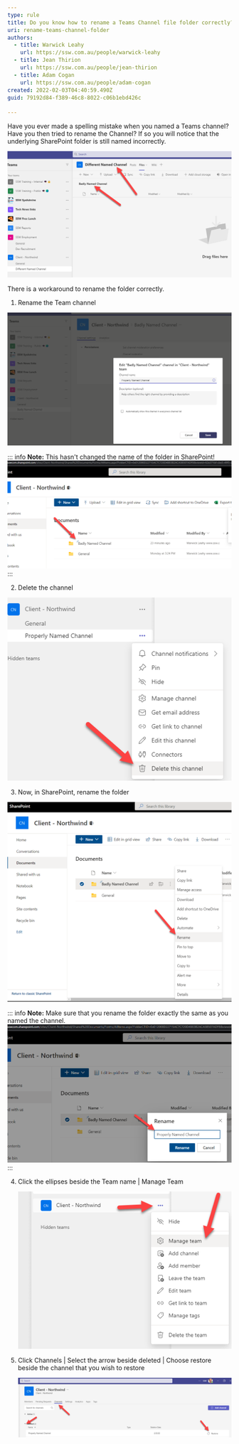 ```yaml
---
type: rule
title: Do you know how to rename a Teams Channel file folder correctly?
uri: rename-teams-channel-folder
authors:
  - title: Warwick Leahy
    url: https://ssw.com.au/people/warwick-leahy
  - title: Jean Thirion
    url: https://ssw.com.au/people/jean-thirion
  - title: Adam Cogan
    url: https://ssw.com.au/people/adam-cogan
created: 2022-02-03T04:40:59.490Z
guid: 79192d84-f389-46c8-8022-c06b1ebd426c

---
```


Have you ever made a spelling mistake when you named a Teams channel? Have you then tried to rename the Channel? If so you will notice that the underlying SharePoint folder is still named incorrectly.

![Figure: Unwanted name on channel](renamingachannel0.png)

<!--endintro-->

There is a workaround to rename the folder correctly.

1. Rename the Team channel

  ![Figure: Renaming the channel](renamingachannel2.png)

  ::: info
  **Note:** This hasn't changed the name of the folder in SharePoint!
  ![Figure: The folder name didn't change yet](renamingachannel3.png)
  :::

2. Delete the channel

  ![Figure: Delete the channel](renamingachannel4.png)
   
3. Now, in SharePoint, rename the folder

  ![Figure: Renaming the folder in SharePoint](renamingachannel5.png)

  ::: info
  **Note:** Make sure that you rename the folder exactly the same as you named the channel.
  ![Figure: Make sure the name is the same as the channel](renamingachannel6.png)
  :::
  
4. Click the ellipses beside the Team name | Manage Team

   ![Figure: Manage the Team](renamingachannel7.png)

5. Click Channels | Select the arrow beside deleted | Choose restore beside the channel that you wish to restore

   ![Figure: Restore the channel](renamingachannel8.png)
